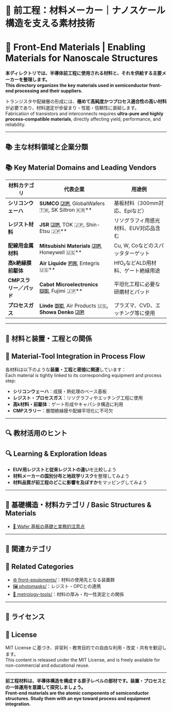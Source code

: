 # 🧪 前工程：材料メーカー｜ナノスケール構造を支える素材技術  
# 🧪 Front-End Materials | Enabling Materials for Nanoscale Structures

**本ディレクトリでは、半導体前工程に使用される材料と、それを供給する主要メーカーを整理します。**  
**This directory organizes the key materials used in semiconductor front-end processing and their suppliers.**

トランジスタや配線層の形成には、**極めて高純度かつプロセス適合性の高い材料**が必要であり、材料選定が歩留まり・性能・信頼性に直結します。  
Fabrication of transistors and interconnects requires **ultra-pure and highly process-compatible materials**, directly affecting yield, performance, and reliability.

---

## 📚 主な材料領域と企業分類  
## 📚 Key Material Domains and Leading Vendors

| 材料カテゴリ | 代表企業 | 用途例 |
|--------------|----------|--------|
| **シリコンウェーハ** | **SUMCO 🇯🇵**, GlobalWafers 🇹🇼, SK Siltron 🇰🇷** | 基板材料（300mm対応、Epiなど） |
| **レジスト材料** | **JSR 🇯🇵**, TOK 🇯🇵, Shin-Etsu 🇯🇵** | リソグラフィ用感光材料、EUV対応品含む |
| **配線用金属材料** | **Mitsubishi Materials 🇯🇵**, Honeywell 🇺🇸** | Cu, W, Coなどのスパッタターゲット |
| **高k絶縁膜前駆体** | **Air Liquide 🇫🇷**, Entegris 🇺🇸** | HfO₂などALD用材料、ゲート絶縁用途 |
| **CMPスラリー／パッド** | **Cabot Microelectronics 🇺🇸**, Fujimi 🇯🇵** | 平坦化工程に必要な研磨材とパッド |
| **プロセスガス** | **Linde 🇩🇪**, Air Products 🇺🇸**, Showa Denko 🇯🇵** | プラズマ、CVD、エッチング等に使用

---

## 🧩 材料と装置・工程との関係  
## 🧩 Material-Tool Integration in Process Flow

各材料は以下のような**装置・工程と密接に関連**しています：  
Each material is tightly linked to its corresponding equipment and process step:

- **シリコンウェーハ**：成膜・熱処理のベース基板  
- **レジスト・プロセスガス**：リソグラフィやエッチング工程に使用  
- **高k材料・前駆体**：ゲート形成やキャパシタ構造に利用  
- **CMPスラリー**：層間絶縁膜や配線平坦化に不可欠

---

## 🔍 教材活用のヒント  
## 🔍 Learning & Exploration Ideas

- **EUV用レジストと従来レジストの違い**を比較しよう  
- **材料メーカーの国別分布と地政学リスク**を整理してみよう  
- **材料品質が前工程のどこに影響を及ぼすか**をマッピングしてみよう

---

## 🧱 基礎構造・材料カテゴリ / Basic Structures & Materials

- [🧾 Wafer 基板の基礎と実務的注意点](./docs/wafer_basics.md)

---

## 📎 関連カテゴリ  
## 📎 Related Categories

- [⚙️ front-equipments/](../front-equipments/)：材料の使用先となる装置群  
- [🖼️ photomasks/](../photomasks/)：レジスト・OPCとの連携  
- [🔬 metrology-tools/](../metrology-tools/)：材料の厚み・均一性測定との関係

---

## 📄 ライセンス  
## 📄 License

MIT License に基づき、非営利・教育目的での自由な利用・改変・共有を歓迎します。  
This content is released under the MIT License, and is freely available for non-commercial and educational reuse.

---

**前工程材料は、半導体構造を構成する原子レベルの部材です。装置・プロセスとの一体運用を意識して探究しましょう。**  
**Front-end materials are the atomic components of semiconductor structures. Study them with an eye toward process and equipment integration.**

